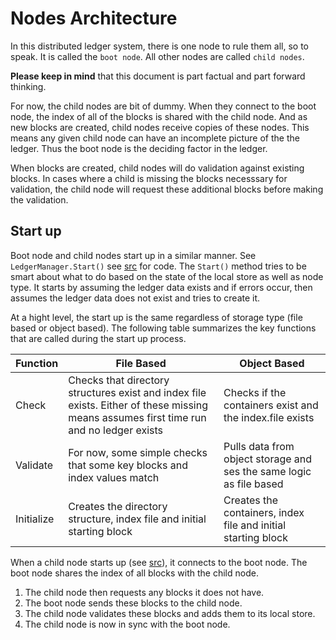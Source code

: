 # Nodes Architecture

In this distributed ledger system, there is one node to rule them all, so to speak.  It is called
the `boot node`.  All other nodes are called `child nodes`.

**Please keep in mind** that this document is part factual and part forward thinking.

For now, the child nodes are bit of dummy.  When they connect to the boot node, the index of all of the blocks
is shared with the child node.  And as new blocks are created, child nodes receive copies of these nodes.  This means
any given child node can have an incomplete picture of the the ledger.  Thus the boot node is the deciding factor
in the ledger.

When blocks are created, child nodes will do validation against existing blocks.  In cases where a child is missing the 
blocks necesssary for validation, the child node will request these additional blocks before making the validation.

## Start up

Boot node and child nodes start up in a similar manner.  See `LedgerManager.Start()` see [src](https://github.com/tatmanblue/ironbar/blob/main/src/node/Ledger/LedgerManager.cs) for code. 
The `Start()` method tries to be smart about what to do based on the state of the local store as well as node type.  It starts
by assuming the ledger data exists and if errors occur, then assumes the ledger data does not exist and tries to create it.

At a hight level, the start up is the same regardless of storage type (file based or object based).  The following
table summarizes the key functions that are called during the start up process.


| Function   | File Based                                                                                                                               | Object Based                                                        |
|------------|------------------------------------------------------------------------------------------------------------------------------------------|---------------------------------------------------------------------|
| Check      | Checks that directory structures exist and index file exists.  Either of these missing means assumes first time run and no ledger exists | Checks if the containers exist and the index.file exists            |
| Validate   | For now, some simple checks that some key blocks and index values match                                                                  | Pulls data from object storage and ses the same logic as file based |
| Initialize | Creates the directory structure, index file and initial starting block                                                                   | Creates the containers, index file and initial starting block       |



When a child node starts up (see [src](https://github.com/tatmanblue/ironbar/blob/main/src/node/Ledger/ChildLedgerManager.cs)), it connects to the boot node.  The boot node shares the index of all blocks with the child node.
1. The child node then requests any blocks it does not have.
2. The boot node sends these blocks to the child node.
3. The child node validates these blocks and adds them to its local store.
4. The child node is now in sync with the boot node.

